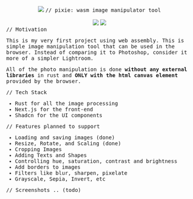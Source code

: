 <div align="center">

<img src="https://i.imgur.com/uwF0N0q.png">

<samp>
// pixie: wasm image manipulator tool
</samp>

<br>
<br>

<img src="https://img.shields.io/badge/rust-%23000000.svg?style=for-the-badge&logo=rust&logoColor=white">
<img src="https://img.shields.io/badge/Next-black?style=for-the-badge&logo=next.js&logoColor=white">

</div>

<samp>
// Motivation

This is my very first project using web assembly. This is simple image manipulation tool that can be used in the browser. Instead of comparing it to Photoshop, consider it more of a simpler Lightroom.

All of the photo manipulation is done **without any external libraries** in rust and **ONLY with the html canvas element** provided by the browser.
<br>

// Tech Stack
- Rust for all the image processing
- Next.js for the front-end
- Shadcn for the UI components

// Features planned to support
- Loading and saving images (done)
- Resize, Rotate, and Scaling (done)
- Cropping Images
- Adding Texts and Shapes
- Controlling hue, saturation, contrast and brightness
- Add borders to images
- Filters like blur, sharpen, pixelate
- Grayscale, Sepia, Invert, etc

// Screenshots .. (todo)
</samp>
